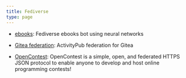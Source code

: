 ```yaml
---
title: Fediverse
type: page
---
```



- [ebooks](https://git.exozy.me/Ta180m/ebooks): Fediverse ebooks bot using neural networks

- [Gitea federation](https://git.exozy.me/Ta180m/gitea): ActivityPub federation for Gitea

- [OpenContest](https://codeberg.org/LadueCS/OpenContest): OpenContest is a simple, open, and federated HTTPS JSON protocol to enable anyone to develop and host online programming contests!
